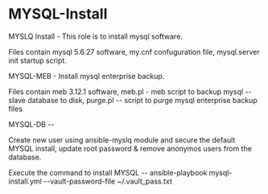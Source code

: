 ﻿# MYSQL-Install


MYSLQ Install - This role is to install mysql software. 

Files contain mysql 5.6.27 software, my.cnf confuguration file, mysql.server init startup script.

MYSQL-MEB - Install mysql enterprise backup. 

Files contain meb 3.12.1 software,  meb.pl - meb script to backup mysql --slave database to disk, purge.pl -- script to purge mysql enterprise backup files

MYSQL-DB -- 

Create new user using ansible-myslq module and secure the default MYSQL install, update root password & remove anonymos users from the database. 

Execute the command to install MYSQL -- ansible-playbook mysql-install.yml --vault-password-file ~/.vault_pass.txt
